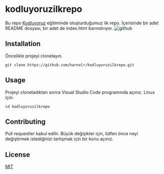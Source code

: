# kodluyoruzilkrepo
Bu repo [Kodluyoruz](https://www.kodluyoruz.org/) eğitiminde oluşturduğumuz ilk repo. İçerisinde bir adet README dosyası, bir adet de index.html barındırıyor.
![github]([url=https://www.hizliresim.com/38sjbwd][img]https://i.hizliresim.com/38sjbwd.png[/img][/url])
## Installation
Öncelikle projeyi clonelayın.
```
git clone https://github.com/harnolr/kodluyoruzilkrepo.git
```
## Usage
Projeyi cloneladıktan sonra Visual Studio Code programında açınız.
Linux için:
```linux
cd kodluyoruzilkrepo
```
## Contributing
Pull requestler kabul edilir. Büyük değişikler için, lütfen önce neyi değiştirmek istediğinizi tartışmak için bir konu açınız.
## License
[MIT](https://choosealicense.com/licenses/mit/)

